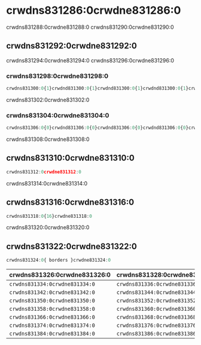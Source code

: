 # crwdns831286:0crwdne831286:0

<p class="description">crwdns831288:0crwdne831288:0 crwdns831290:0crwdne831290:0</p>

## crwdns831292:0crwdne831292:0

crwdns831294:0crwdne831294:0 crwdns831296:0crwdne831296:0

### crwdns831298:0crwdne831298:0

```jsx
crwdns831300:0{1}crwdnd831300:0{1}crwdnd831300:0{1}crwdnd831300:0{1}crwdnd831300:0{1}crwdne831300:0
```

crwdns831302:0crwdne831302:0

### crwdns831304:0crwdne831304:0

```jsx
crwdns831306:0{0}crwdnd831306:0{0}crwdnd831306:0{0}crwdnd831306:0{0}crwdnd831306:0{0}crwdne831306:0
```

crwdns831308:0crwdne831308:0

## crwdns831310:0crwdne831310:0

```jsx
crwdns831312:0crwdne831312:0
```

crwdns831314:0crwdne831314:0

## crwdns831316:0crwdne831316:0

```jsx
crwdns831318:0{16}crwdne831318:0
```

crwdns831320:0crwdne831320:0

## crwdns831322:0crwdne831322:0

```js
crwdns831324:0{ borders }crwdne831324:0
```

| crwdns831326:0crwdne831326:0   | crwdns831328:0crwdne831328:0   | crwdns831330:0crwdne831330:0   | crwdns831332:0crwdne831332:0                                   |
|:------------------------------ |:------------------------------ |:------------------------------ |:-------------------------------------------------------------- |
| `crwdns831334:0crwdne831334:0` | `crwdns831336:0crwdne831336:0` | `crwdns831338:0crwdne831338:0` | `crwdns831340:0crwdne831340:0`                                 |
| `crwdns831342:0crwdne831342:0` | `crwdns831344:0crwdne831344:0` | `crwdns831346:0crwdne831346:0` | `crwdns831348:0crwdne831348:0`                                 |
| `crwdns831350:0crwdne831350:0` | `crwdns831352:0crwdne831352:0` | `crwdns831354:0crwdne831354:0` | `crwdns831356:0crwdne831356:0`                                 |
| `crwdns831358:0crwdne831358:0` | `crwdns831360:0crwdne831360:0` | `crwdns831362:0crwdne831362:0` | `crwdns831364:0crwdne831364:0`                                 |
| `crwdns831366:0crwdne831366:0` | `crwdns831368:0crwdne831368:0` | `crwdns831370:0crwdne831370:0` | `crwdns831372:0crwdne831372:0`                                 |
| `crwdns831374:0crwdne831374:0` | `crwdns831376:0crwdne831376:0` | `crwdns831378:0crwdne831378:0` | [`crwdns831382:0crwdne831382:0`](crwdns831380:0crwdne831380:0) |
| `crwdns831384:0crwdne831384:0` | `crwdns831386:0crwdne831386:0` | `crwdns831388:0crwdne831388:0` | [`crwdns831392:0crwdne831392:0`](crwdns831390:0crwdne831390:0) |